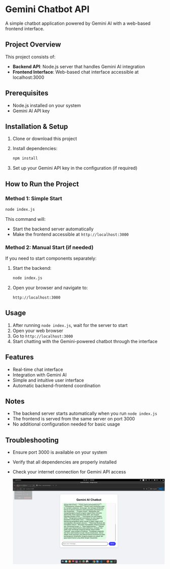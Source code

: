 # Gemini Chatbot API

A simple chatbot application powered by Gemini AI with a web-based frontend interface.

## Project Overview

This project consists of:
- **Backend API**: Node.js server that handles Gemini AI integration
- **Frontend Interface**: Web-based chat interface accessible at localhost:3000

## Prerequisites

- Node.js installed on your system
- Gemini AI API key

## Installation & Setup

1. Clone or download this project
2. Install dependencies:
   ```bash
   npm install
   ```

3. Set up your Gemini API key in the configuration (if required)

## How to Run the Project

### Method 1: Simple Start
```bash
node index.js
```

This command will:
- Start the backend server automatically
- Make the frontend accessible at `http://localhost:3000`

### Method 2: Manual Start (if needed)
If you need to start components separately:

1. Start the backend:
   ```bash
   node index.js
   ```

2. Open your browser and navigate to:
   ```
   http://localhost:3000
   ```

## Usage

1. After running `node index.js`, wait for the server to start
2. Open your web browser
3. Go to `http://localhost:3000`
4. Start chatting with the Gemini-powered chatbot through the interface

## Features

- Real-time chat interface
- Integration with Gemini AI
- Simple and intuitive user interface
- Automatic backend-frontend coordination

## Notes

- The backend server starts automatically when you run `node index.js`
- The frontend is served from the same server on port 3000
- No additional configuration needed for basic usage

## Troubleshooting

- Ensure port 3000 is available on your system
- Verify that all dependencies are properly installed
- Check your internet connection for Gemini API access

  ![Gemini Chatbot Screenshot](./chatbot-demo.png)
